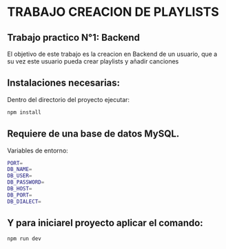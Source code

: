 # TRABAJO CREACION DE PLAYLISTS

## Trabajo practico N°1: Backend

El objetivo de este trabajo es la creacion en Backend de un usuario, que a su vez este usuario pueda crear playlists y añadir canciones

## Instalaciones necesarias:

Dentro del directorio del proyecto ejecutar:
```bash
npm install
```

## Requiere de una base de datos MySQL.

Variables de entorno:
```bash
PORT=
DB_NAME=
DB_USER=
DB_PASSWORD=
DB_HOST=
DB_PORT=
DB_DIALECT=
```

## Y para iniciarel proyecto aplicar el comando: 
```bash
npm run dev
```